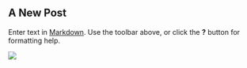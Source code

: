 ## A New Post

Enter text in [Markdown](http://daringfireball.net/projects/markdown/). Use the toolbar above, or click the **?** button for formatting help.

![](//17-wedding-photographer.jpg)
